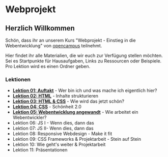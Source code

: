 # Webprojekt

## Herzlich Willkommen

Schön, dass ihr an unserem Kurs "Webprojekt - Einstieg in die Webentwicklung" von [opencampus](https://edu.opencampus.sh/) teilnehmt.

Hier findet ihr alle Materialien, die wir euch zur Verfügung stellen möchten. Sei es Startpunkte für Hausaufgaben, Links zu Ressourcen oder Beispiele. Pro Lektion wird es einen Ordner geben.

### Lektionen

- [**Lektion 01: Auftakt**](./lesson-01/) - Wer bin ich und was mache ich eigentlich hier?
- [**Lektion 02: HTML**](./lesson-02/) - Inhalte strukturieren
- [**Lektion 03: HTML & CSS**](./lesson-03/) - Wie wird das jetzt schön?
- [**Lektion 04: CSS**](./lesson-04/) - Schönheit 2.0
- [**Lektion 05: Webentwicklung angewandt**](./lesson-05/) - Wie arbeitet ein Webentwickler?
- Lektion 06: JS I - Wenn dies, dann das
- Lektion 07: JS II- Wenn dies, dann das
- Lektion 08: Responsive Webdesign - Make it fit
- Lektion 09: CSS Frameworks & Projektarbeit - Stein auf Stein
- Lektion 10: Wie geht's weiter & Projektarbeit
- Lektion 11: Präsentationen

